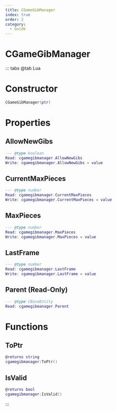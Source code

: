 ```yaml
---
title: CGameGibManager
index: true
order: 2
category:
  - Guide
---
```


# CGameGibManager

::: tabs
@tab Lua
# Constructor
```lua
CGameGibManager(ptr)
```
# Properties
## AllowNewGibs 
```lua
--- @type boolean
Read: cgamegibmanager.AllowNewGibs
Write: cgamegibmanager.AllowNewGibs = value
```
## CurrentMaxPieces 
```lua
--- @type number
Read: cgamegibmanager.CurrentMaxPieces
Write: cgamegibmanager.CurrentMaxPieces = value
```
## MaxPieces 
```lua
--- @type number
Read: cgamegibmanager.MaxPieces
Write: cgamegibmanager.MaxPieces = value
```
## LastFrame 
```lua
--- @type number
Read: cgamegibmanager.LastFrame
Write: cgamegibmanager.LastFrame = value
```
## Parent (Read-Only)
```lua
--- @type CBaseEntity
Read: cgamegibmanager.Parent
```
# Functions
## ToPtr
```lua
@returns string
cgamegibmanager:ToPtr()
```
## IsValid
```lua
@returns bool
cgamegibmanager:IsValid()
```

:::
